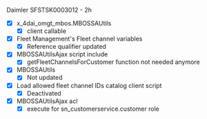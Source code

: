 Daimler 
SFSTSK0003012 - 2h

- [x] x_4dai_omgt_mbos.MBOSSAUtils
	- [x] client callable
- [x] Fleet Management's Fleet channel variables
	- [x] Reference qualifier updated
- [x] MBOSSAUtilsAjax script include
	- [x] getFleetChannelsForCustomer function not needed anymore
- [x] MBOSSAUtils
	- [x] Not updated
- [x] Load allowed fleet channel IDs catalog client script
	- [x] Deactivated
- [x] MBOSSAUtilsAjax acl
	- [x] execute for sn_customerservice.customer role